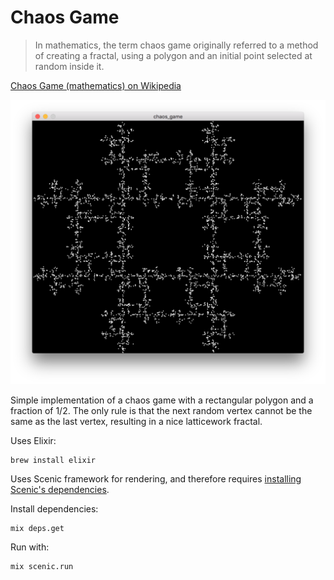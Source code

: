 # Chaos Game

> In mathematics, the term chaos game originally referred to a method of creating a fractal, using a polygon and an initial point selected at random inside it.

[Chaos Game (mathematics) on Wikipedia](https://en.wikipedia.org/wiki/Chaos_game)

![latticework fractal](https://github.com/goto-engineering/chaos_game/raw/master/chaos_game.png "Latticework Fractal")

Simple implementation of a chaos game with a rectangular polygon and a fraction of 1/2. The only rule is that the next random vertex cannot be the same as the last vertex, resulting in a nice latticework fractal.

Uses Elixir:
```
brew install elixir
```

Uses Scenic framework for rendering, and therefore requires [installing Scenic's dependencies](https://github.com/boydm/scenic_new).

Install dependencies:
```
mix deps.get
```

Run with:
```
mix scenic.run
```
